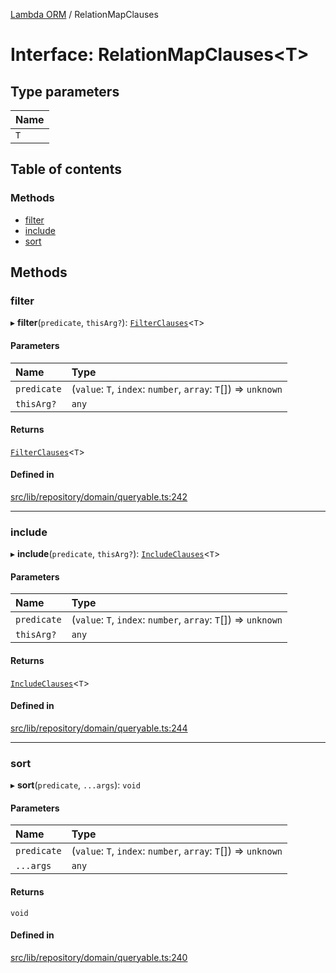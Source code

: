 [Lambda ORM](../README.md) / RelationMapClauses

# Interface: RelationMapClauses\<T\>

## Type parameters

| Name |
| :------ |
| `T` |

## Table of contents

### Methods

- [filter](RelationMapClauses.md#filter)
- [include](RelationMapClauses.md#include)
- [sort](RelationMapClauses.md#sort)

## Methods

### filter

▸ **filter**(`predicate`, `thisArg?`): [`FilterClauses`](../classes/FilterClauses.md)\<`T`\>

#### Parameters

| Name | Type |
| :------ | :------ |
| `predicate` | (`value`: `T`, `index`: `number`, `array`: `T`[]) => `unknown` |
| `thisArg?` | `any` |

#### Returns

[`FilterClauses`](../classes/FilterClauses.md)\<`T`\>

#### Defined in

[src/lib/repository/domain/queryable.ts:242](https://github.com/lambda-orm/lambdaorm-base/blob/36bf415462b83760f00dd93466a0a94ddde09b4d/src/lib/repository/domain/queryable.ts#L242)

___

### include

▸ **include**(`predicate`, `thisArg?`): [`IncludeClauses`](../classes/IncludeClauses.md)\<`T`\>

#### Parameters

| Name | Type |
| :------ | :------ |
| `predicate` | (`value`: `T`, `index`: `number`, `array`: `T`[]) => `unknown` |
| `thisArg?` | `any` |

#### Returns

[`IncludeClauses`](../classes/IncludeClauses.md)\<`T`\>

#### Defined in

[src/lib/repository/domain/queryable.ts:244](https://github.com/lambda-orm/lambdaorm-base/blob/36bf415462b83760f00dd93466a0a94ddde09b4d/src/lib/repository/domain/queryable.ts#L244)

___

### sort

▸ **sort**(`predicate`, `...args`): `void`

#### Parameters

| Name | Type |
| :------ | :------ |
| `predicate` | (`value`: `T`, `index`: `number`, `array`: `T`[]) => `unknown` |
| `...args` | `any` |

#### Returns

`void`

#### Defined in

[src/lib/repository/domain/queryable.ts:240](https://github.com/lambda-orm/lambdaorm-base/blob/36bf415462b83760f00dd93466a0a94ddde09b4d/src/lib/repository/domain/queryable.ts#L240)
